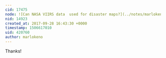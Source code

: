 ```yaml
---
cid: 17475
node: ![Can NASA VIIRS data  used for disaster maps?](../notes/marlokeno/09-20-2017/can-nasa-viirs-data-used-for-disaster-maps)
nid: 14923
created_at: 2017-09-28 16:43:30 +0000
timestamp: 1506617010
uid: 420760
author: marlokeno
---
```


Thanks!